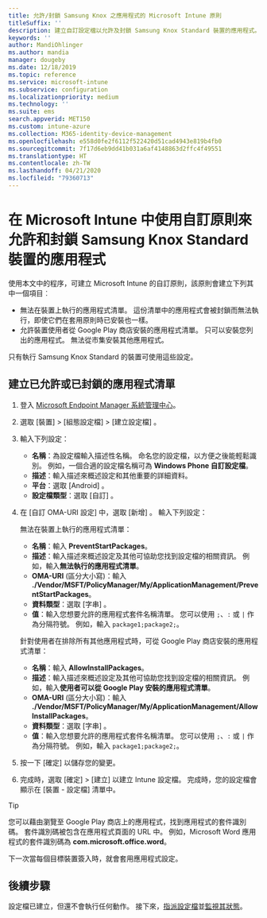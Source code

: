 ```yaml
---
title: 允許/封鎖 Samsung Knox 之應用程式的 Microsoft Intune 原則
titleSuffix: ''
description: 建立自訂設定檔以允許及封鎖 Samsung Knox Standard 裝置的應用程式。
keywords: ''
author: MandiOhlinger
ms.author: mandia
manager: dougeby
ms.date: 12/18/2019
ms.topic: reference
ms.service: microsoft-intune
ms.subservice: configuration
ms.localizationpriority: medium
ms.technology: ''
ms.suite: ems
search.appverid: MET150
ms.custom: intune-azure
ms.collection: M365-identity-device-management
ms.openlocfilehash: e558d0fe2f6112f522420d51cad4943e819b4fb0
ms.sourcegitcommit: 7f17d6eb9dd41b031a6af4148863d2ffc4f49551
ms.translationtype: HT
ms.contentlocale: zh-TW
ms.lasthandoff: 04/21/2020
ms.locfileid: "79360713"
---
```

# <a name="use-custom-policies-in-microsoft-intune-to-allow-and-block-apps-for-samsung-knox-standard-devices"></a>在 Microsoft Intune 中使用自訂原則來允許和封鎖 Samsung Knox Standard 裝置的應用程式 

使用本文中的程序，可建立 Microsoft Intune 的自訂原則，該原則會建立下列其中一個項目︰

- 無法在裝置上執行的應用程式清單。 這份清單中的應用程式會被封鎖而無法執行，即使它們在套用原則時已安裝也一樣。
- 允許裝置使用者從 Google Play 商店安裝的應用程式清單。 只可以安裝您列出的應用程式。 無法從市集安裝其他應用程式。

只有執行 Samsung Knox Standard 的裝置可使用這些設定。

## <a name="create-an-allowed-or-blocked-app-list"></a>建立已允許或已封鎖的應用程式清單

1. 登入 [Microsoft Endpoint Manager 系統管理中心](https://go.microsoft.com/fwlink/?linkid=2109431)。
2. 選取 [裝置]   > [組態設定檔]   > [建立設定檔]  。
3. 輸入下列設定：

    - **名稱**：為設定檔輸入描述性名稱。 命名您的設定檔，以方便之後能輕鬆識別。 例如，一個合適的設定檔名稱可為 **Windows Phone 自訂設定檔**。
    - **描述**：輸入描述來概述設定和其他重要的詳細資料。
    - **平台**：選取 [Android]  。
    - **設定檔類型**：選取 [自訂]  。

4. 在 [自訂 OMA-URI 設定]  中，選取 [新增]  。 輸入下列設定：

    無法在裝置上執行的應用程式清單：

    - **名稱**：輸入 **PreventStartPackages**。
    - **描述**：輸入描述來概述設定及其他可協助您找到設定檔的相關資訊。 例如，輸入**無法執行的應用程式清單**。
    - **OMA-URI** (區分大小寫)：輸入 **./Vendor/MSFT/PolicyManager/My/ApplicationManagement/PreventStartPackages**。
    - **資料類型**：選取 [字串]  。
    - **值**：輸入您想要允許的應用程式套件名稱清單。 您可以使用 `;`、`:` 或 `|` 作為分隔符號。 例如，輸入 `package1;package2;`。

   針對使用者在排除所有其他應用程式時，可從 Google Play 商店安裝的應用程式清單：

    - **名稱**：輸入 **AllowInstallPackages**。
    - **描述**：輸入描述來概述設定及其他可協助您找到設定檔的相關資訊。 例如，輸入**使用者可以從 Google Play 安裝的應用程式清單**。
    - **OMA-URI** (區分大小寫)：輸入 **./Vendor/MSFT/PolicyManager/My/ApplicationManagement/AllowInstallPackages**。
    - **資料類型**：選取 [字串]  。
    - **值**：輸入您想要允許的應用程式套件名稱清單。 您可以使用 `;`、`:` 或 `|` 作為分隔符號。 例如，輸入 `package1;package2;`。

5. 按一下 [確定]  以儲存您的變更。
6. 完成時，選取 [確定]   > [建立]  以建立 Intune 設定檔。 完成時，您的設定檔會顯示在 [裝置 - 設定檔]  清單中。

>[!TIP]
> 您可以藉由瀏覽至 Google Play 商店上的應用程式，找到應用程式的套件識別碼。 套件識別碼被包含在應用程式頁面的 URL 中。 例如，Microsoft Word 應用程式的套件識別碼為 **com.microsoft.office.word**。

下一次當每個目標裝置簽入時，就會套用應用程式設定。

## <a name="next-steps"></a>後續步驟

設定檔已建立，但還不會執行任何動作。 接下來，[指派設定檔](device-profile-assign.md)並[監視其狀態](device-profile-monitor.md)。

